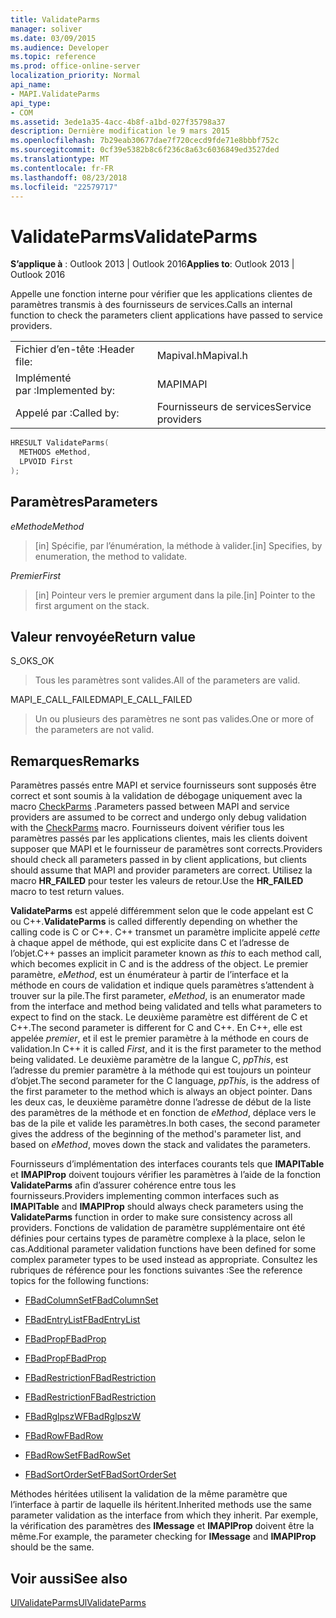 ```yaml
---
title: ValidateParms
manager: soliver
ms.date: 03/09/2015
ms.audience: Developer
ms.topic: reference
ms.prod: office-online-server
localization_priority: Normal
api_name:
- MAPI.ValidateParms
api_type:
- COM
ms.assetid: 3ede1a35-4acc-4b8f-a1bd-027f35798a37
description: Dernière modification le 9 mars 2015
ms.openlocfilehash: 7b29eab30677dae7f720cecd9fde71e8bbbf752c
ms.sourcegitcommit: 0cf39e5382b8c6f236c8a63c6036849ed3527ded
ms.translationtype: MT
ms.contentlocale: fr-FR
ms.lasthandoff: 08/23/2018
ms.locfileid: "22579717"
---
```

# <a name="validateparms"></a><span data-ttu-id="11b81-103">ValidateParms</span><span class="sxs-lookup"><span data-stu-id="11b81-103">ValidateParms</span></span>

  
  
<span data-ttu-id="11b81-104">**S’applique à** : Outlook 2013 | Outlook 2016</span><span class="sxs-lookup"><span data-stu-id="11b81-104">**Applies to**: Outlook 2013 | Outlook 2016</span></span> 
  
<span data-ttu-id="11b81-105">Appelle une fonction interne pour vérifier que les applications clientes de paramètres transmis à des fournisseurs de services.</span><span class="sxs-lookup"><span data-stu-id="11b81-105">Calls an internal function to check the parameters client applications have passed to service providers.</span></span> 
  
|||
|:-----|:-----|
|<span data-ttu-id="11b81-106">Fichier d’en-tête :</span><span class="sxs-lookup"><span data-stu-id="11b81-106">Header file:</span></span>  <br/> |<span data-ttu-id="11b81-107">Mapival.h</span><span class="sxs-lookup"><span data-stu-id="11b81-107">Mapival.h</span></span>  <br/> |
|<span data-ttu-id="11b81-108">Implémenté par :</span><span class="sxs-lookup"><span data-stu-id="11b81-108">Implemented by:</span></span>  <br/> |<span data-ttu-id="11b81-109">MAPI</span><span class="sxs-lookup"><span data-stu-id="11b81-109">MAPI</span></span>  <br/> |
|<span data-ttu-id="11b81-110">Appelé par :</span><span class="sxs-lookup"><span data-stu-id="11b81-110">Called by:</span></span>  <br/> |<span data-ttu-id="11b81-111">Fournisseurs de services</span><span class="sxs-lookup"><span data-stu-id="11b81-111">Service providers</span></span>  <br/> |
   
```cpp
HRESULT ValidateParms(
  METHODS eMethod,
  LPVOID First
);
```

## <a name="parameters"></a><span data-ttu-id="11b81-112">Paramètres</span><span class="sxs-lookup"><span data-stu-id="11b81-112">Parameters</span></span>

 <span data-ttu-id="11b81-113">_eMethod_</span><span class="sxs-lookup"><span data-stu-id="11b81-113">_eMethod_</span></span>
  
> <span data-ttu-id="11b81-114">[in] Spécifie, par l’énumération, la méthode à valider.</span><span class="sxs-lookup"><span data-stu-id="11b81-114">[in] Specifies, by enumeration, the method to validate.</span></span> 
    
 <span data-ttu-id="11b81-115">_Premier_</span><span class="sxs-lookup"><span data-stu-id="11b81-115">_First_</span></span>
  
> <span data-ttu-id="11b81-116">[in] Pointeur vers le premier argument dans la pile.</span><span class="sxs-lookup"><span data-stu-id="11b81-116">[in] Pointer to the first argument on the stack.</span></span>
    
## <a name="return-value"></a><span data-ttu-id="11b81-117">Valeur renvoyée</span><span class="sxs-lookup"><span data-stu-id="11b81-117">Return value</span></span>

<span data-ttu-id="11b81-118">S_OK</span><span class="sxs-lookup"><span data-stu-id="11b81-118">S_OK</span></span> 
  
> <span data-ttu-id="11b81-119">Tous les paramètres sont valides.</span><span class="sxs-lookup"><span data-stu-id="11b81-119">All of the parameters are valid.</span></span> 
    
<span data-ttu-id="11b81-120">MAPI_E_CALL_FAILED</span><span class="sxs-lookup"><span data-stu-id="11b81-120">MAPI_E_CALL_FAILED</span></span> 
  
> <span data-ttu-id="11b81-121">Un ou plusieurs des paramètres ne sont pas valides.</span><span class="sxs-lookup"><span data-stu-id="11b81-121">One or more of the parameters are not valid.</span></span>
    
## <a name="remarks"></a><span data-ttu-id="11b81-122">Remarques</span><span class="sxs-lookup"><span data-stu-id="11b81-122">Remarks</span></span>

<span data-ttu-id="11b81-123">Paramètres passés entre MAPI et service fournisseurs sont supposés être correct et sont soumis à la validation de débogage uniquement avec la macro [CheckParms](checkparms.md) .</span><span class="sxs-lookup"><span data-stu-id="11b81-123">Parameters passed between MAPI and service providers are assumed to be correct and undergo only debug validation with the [CheckParms](checkparms.md) macro.</span></span> <span data-ttu-id="11b81-124">Fournisseurs doivent vérifier tous les paramètres passés par les applications clientes, mais les clients doivent supposer que MAPI et le fournisseur de paramètres sont corrects.</span><span class="sxs-lookup"><span data-stu-id="11b81-124">Providers should check all parameters passed in by client applications, but clients should assume that MAPI and provider parameters are correct.</span></span> <span data-ttu-id="11b81-125">Utilisez la macro **HR_FAILED** pour tester les valeurs de retour.</span><span class="sxs-lookup"><span data-stu-id="11b81-125">Use the **HR_FAILED** macro to test return values.</span></span> 
  
 <span data-ttu-id="11b81-126">**ValidateParms** est appelé différemment selon que le code appelant est C ou C++.</span><span class="sxs-lookup"><span data-stu-id="11b81-126">**ValidateParms** is called differently depending on whether the calling code is C or C++.</span></span> <span data-ttu-id="11b81-127">C++ transmet un paramètre implicite appelé _cette_ à chaque appel de méthode, qui est explicite dans C et l’adresse de l’objet.</span><span class="sxs-lookup"><span data-stu-id="11b81-127">C++ passes an implicit parameter known as  _this_ to each method call, which becomes explicit in C and is the address of the object.</span></span> <span data-ttu-id="11b81-128">Le premier paramètre, _eMethod_, est un énumérateur à partir de l’interface et la méthode en cours de validation et indique quels paramètres s’attendent à trouver sur la pile.</span><span class="sxs-lookup"><span data-stu-id="11b81-128">The first parameter,  _eMethod_, is an enumerator made from the interface and method being validated and tells what parameters to expect to find on the stack.</span></span> <span data-ttu-id="11b81-129">Le deuxième paramètre est différent de C et C++.</span><span class="sxs-lookup"><span data-stu-id="11b81-129">The second parameter is different for C and C++.</span></span> <span data-ttu-id="11b81-130">En C++, elle est appelée _premier_, et il est le premier paramètre à la méthode en cours de validation.</span><span class="sxs-lookup"><span data-stu-id="11b81-130">In C++ it is called  _First_, and it is the first parameter to the method being validated.</span></span> <span data-ttu-id="11b81-131">Le deuxième paramètre de la langue C, _ppThis_, est l’adresse du premier paramètre à la méthode qui est toujours un pointeur d’objet.</span><span class="sxs-lookup"><span data-stu-id="11b81-131">The second parameter for the C language,  _ppThis_, is the address of the first parameter to the method which is always an object pointer.</span></span> <span data-ttu-id="11b81-132">Dans les deux cas, le deuxième paramètre donne l’adresse de début de la liste des paramètres de la méthode et en fonction de _eMethod_, déplace vers le bas de la pile et valide les paramètres.</span><span class="sxs-lookup"><span data-stu-id="11b81-132">In both cases, the second parameter gives the address of the beginning of the method's parameter list, and based on  _eMethod_, moves down the stack and validates the parameters.</span></span> 
  
<span data-ttu-id="11b81-133">Fournisseurs d’implémentation des interfaces courants tels que **IMAPITable** et **IMAPIProp** doivent toujours vérifier les paramètres à l’aide de la fonction **ValidateParms** afin d’assurer cohérence entre tous les fournisseurs.</span><span class="sxs-lookup"><span data-stu-id="11b81-133">Providers implementing common interfaces such as **IMAPITable** and **IMAPIProp** should always check parameters using the **ValidateParms** function in order to make sure consistency across all providers.</span></span> <span data-ttu-id="11b81-134">Fonctions de validation de paramètre supplémentaire ont été définies pour certains types de paramètre complexe à la place, selon le cas.</span><span class="sxs-lookup"><span data-stu-id="11b81-134">Additional parameter validation functions have been defined for some complex parameter types to be used instead as appropriate.</span></span> <span data-ttu-id="11b81-135">Consultez les rubriques de référence pour les fonctions suivantes :</span><span class="sxs-lookup"><span data-stu-id="11b81-135">See the reference topics for the following functions:</span></span> 
  
- [<span data-ttu-id="11b81-136">FBadColumnSet</span><span class="sxs-lookup"><span data-stu-id="11b81-136">FBadColumnSet</span></span>](fbadcolumnset.md)
    
- [<span data-ttu-id="11b81-137">FBadEntryList</span><span class="sxs-lookup"><span data-stu-id="11b81-137">FBadEntryList</span></span>](fbadentrylist.md)
    
- [<span data-ttu-id="11b81-138">FBadProp</span><span class="sxs-lookup"><span data-stu-id="11b81-138">FBadProp</span></span>](fbadprop.md)
    
- [<span data-ttu-id="11b81-139">FBadProp</span><span class="sxs-lookup"><span data-stu-id="11b81-139">FBadProp</span></span>](fbadprop.md)
    
- [<span data-ttu-id="11b81-140">FBadRestriction</span><span class="sxs-lookup"><span data-stu-id="11b81-140">FBadRestriction</span></span>](fbadrestriction.md)
    
- [<span data-ttu-id="11b81-141">FBadRestriction</span><span class="sxs-lookup"><span data-stu-id="11b81-141">FBadRestriction</span></span>](fbadrestriction.md)
    
- [<span data-ttu-id="11b81-142">FBadRglpszW</span><span class="sxs-lookup"><span data-stu-id="11b81-142">FBadRglpszW</span></span>](fbadrglpszw.md)
    
- [<span data-ttu-id="11b81-143">FBadRow</span><span class="sxs-lookup"><span data-stu-id="11b81-143">FBadRow</span></span>](fbadrow.md)
    
- [<span data-ttu-id="11b81-144">FBadRowSet</span><span class="sxs-lookup"><span data-stu-id="11b81-144">FBadRowSet</span></span>](fbadrowset.md)
    
- [<span data-ttu-id="11b81-145">FBadSortOrderSet</span><span class="sxs-lookup"><span data-stu-id="11b81-145">FBadSortOrderSet</span></span>](fbadsortorderset.md)
    
<span data-ttu-id="11b81-146">Méthodes héritées utilisent la validation de la même paramètre que l’interface à partir de laquelle ils héritent.</span><span class="sxs-lookup"><span data-stu-id="11b81-146">Inherited methods use the same parameter validation as the interface from which they inherit.</span></span> <span data-ttu-id="11b81-147">Par exemple, la vérification des paramètres des **IMessage** et **IMAPIProp** doivent être la même.</span><span class="sxs-lookup"><span data-stu-id="11b81-147">For example, the parameter checking for **IMessage** and **IMAPIProp** should be the same.</span></span> 
  
## <a name="see-also"></a><span data-ttu-id="11b81-148">Voir aussi</span><span class="sxs-lookup"><span data-stu-id="11b81-148">See also</span></span>



[<span data-ttu-id="11b81-149">UlValidateParms</span><span class="sxs-lookup"><span data-stu-id="11b81-149">UlValidateParms</span></span>](ulvalidateparms.md)

